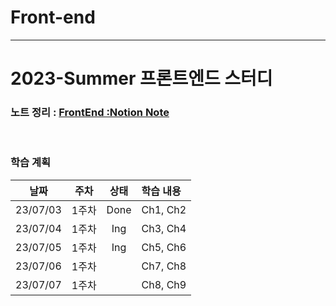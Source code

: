 # Front-end
---
# 2023-Summer 프론트엔드 스터디
### 노트 정리 : [FrontEnd :Notion Note](https://www.notion.so/2023-FrontEnd-36b6d09841a545e18b9a2589b0e75bf0)

<br>

### 학습 계획

|날짜|주차|상태|학습 내용|
|----|:----:|:----:|:----|
|23/07/03|1주차|Done  |Ch1, Ch2|
|23/07/04|1주차|Ing   |Ch3, Ch4|
|23/07/05|1주차|Ing   |Ch5, Ch6|
|23/07/06|1주차|      |Ch7, Ch8|
|23/07/07|1주차|      |Ch8, Ch9|
